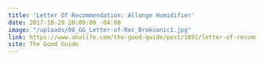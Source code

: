 ```yaml
---
title: 'Letter Of Recommendation: Allonge Humidifier'
date: 2017-10-29 20:00:00 -04:00
image: "/uploads/08_GG_Letter-of-Rec_Broksonic1.jpg"
link: https://www.ahalife.com/the-good-guide/post/1891/letter-of-recommendation-broksonic-humidifiers
site: The Good Guide
---
```


